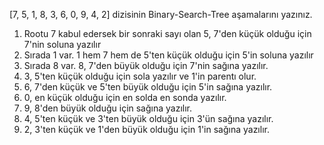 [7, 5, 1, 8, 3, 6, 0, 9, 4, 2] dizisinin Binary-Search-Tree aşamalarını yazınız.

1. Rootu 7 kabul edersek bir sonraki sayı olan 5, 7'den küçük olduğu için 7'nin soluna yazılır
2. Sırada 1 var. 1 hem 7 hem de 5'ten küçük olduğu için 5'in soluna yazılır
3. Sırada 8 var. 8, 7'den büyük olduğu için 7'nin sağına yazılır.
4. 3, 5'ten küçük olduğu için sola yazılır ve 1'in parentı olur.
5. 6, 7'den küçük ve 5'ten büyük olduğu için 5'in sağına yazılır.
6. 0, en küçük olduğu için en solda en sonda yazılır.
7. 9, 8'den büyük olduğu için sağına yazılır.
8. 4, 5'ten küçük ve 3'ten büyük olduğu için 3'ün sağına yazılır.
9. 2, 3'ten küçük ve 1'den büyük olduğu için 1'in sağına yazılır.